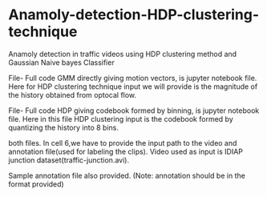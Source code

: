 # Anamoly-detection-HDP-clustering-technique
Anamoly detection in traffic videos using HDP clustering method and Gaussian Naive bayes Classifier

File- Full code GMM directly giving motion vectors, is jupyter notebook file. Here for HDP clustering technique input we will provide is the magnitude of the history obtained from optocal flow.

File- Full code HDP giving codebook formed by binning, is jupyter notebook file. Here in this file HDP clustering input is the codebook formed by quantizing the history into 8 bins.

both files. In cell 6,we have to provide the input path to the video and annotation file(used for labeling the clips).
Video used as input is IDIAP junction dataset(traffic-junction.avi).

Sample annotation file also provided. (Note: annotation should be in the format provided)
